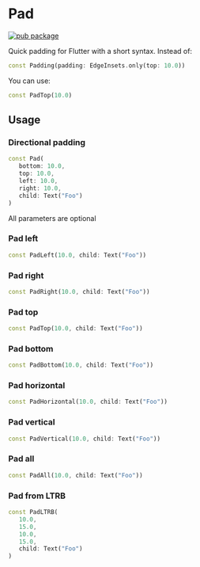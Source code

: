 # Pad

[![pub package](https://img.shields.io/pub/v/pad.svg)](https://pub.dartlang.org/packages/pad)

Quick padding for Flutter with a short syntax. Instead of:

   ```dart
   const Padding(padding: EdgeInsets.only(top: 10.0))
   ```

You can use:

   ```dart
   const PadTop(10.0)
   ```

## Usage

### Directional padding

   ```dart
   const Pad(
      bottom: 10.0,
      top: 10.0,
      left: 10.0,
      right: 10.0,
      child: Text("Foo")
   )
   ```

All parameters are optional

### Pad left

   ```dart
   const PadLeft(10.0, child: Text("Foo"))
   ```

### Pad right

   ```dart
   const PadRight(10.0, child: Text("Foo"))
   ```

### Pad top

   ```dart
   const PadTop(10.0, child: Text("Foo"))
   ```

### Pad bottom

   ```dart
   const PadBottom(10.0, child: Text("Foo"))
   ```

### Pad horizontal

   ```dart
   const PadHorizontal(10.0, child: Text("Foo"))
   ```

### Pad vertical

   ```dart
   const PadVertical(10.0, child: Text("Foo"))
   ```

### Pad all

   ```dart
   const PadAll(10.0, child: Text("Foo"))
   ```

### Pad from LTRB

   ```dart
   const PadLTRB(
      10.0,
      15.0,
      10.0,
      15.0,
      child: Text("Foo")
   )
   ```